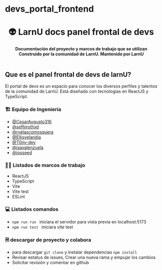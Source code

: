 # devs_portal_frontend
<div align="center">
  <h1>👽 LarnU docs panel frontal de devs</h1>
  <strong>Documentación del proyecto y marcos de trabajo que se utilizan</strong><br>
  <strong>Construido por la comunidad de LarnU. Mantenido por LarnU</strong>
</div>
<br>

## Que es el panel frontal de devs de larnU?

El portal de devs es un espacio para conocer los diversos perfiles y talentos  de la comunidad de LarnU. Está diseñado con tecnologías en ReactJS y TypeScript.
<br>


### 🏗 Equipo de Ingeniería  

- [@CesarAugusto316](https://github.com/CesarAugusto316)
- [@sefhirothxd](https://github.com/sefhirothxd)
- [@rvelascomosquera](https://github.com/rvelascomosquera)
- [@Ellisvelandia](https://github.com/Ellisvelandia)
- [@T0ny-dev](https://github.com/T0ny-dev)
- [@isavalenzuela](https://github.com/isavalenzuela)
- [@josseed](https://github.com/josseed)

### 👨‍💻 Listados de marcos de trabajo

* ReactJS
* TypeScript
* Vite
* Vite test
* ESLint

### 💻 Listados comandos 

* `npm run run `  iniciara el servidor para vista previa en localhost:5173
* `npm run test `  iniciara vite test


### 🗎 descargar de proyecto y colabora

* para descargar `git clone` y instalar dependencias `npm install`
* Revisar estatus de issues, Crear una nueva rama y empujar los cambios
* Solicitar revisión y comentar en github